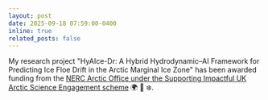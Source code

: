 ```yaml
---
layout: post
date: 2025-09-18 07:59:00-0400
inline: true
related_posts: false
---
```


My research project "HyAIce-Dr: A Hybrid Hydrodynamic–AI Framework for Predicting Ice Floe Drift in the Arctic Marginal Ice Zone" has been awarded funding from the [NERC Arctic Office under the Supporting Impactful UK Arctic Science Engagement scheme](https://www.arctic.ac.uk/news/call-for-applications-supporting-impactful-uk-arctic-science-engagement/) :earth_africa: :ocean: :snowflake:.
